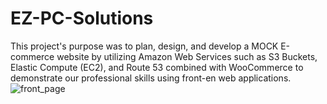 # EZ-PC-Solutions

This project's purpose was to plan, design, and develop a MOCK E-commerce website by utilizing Amazon Web Services such as S3 Buckets, Elastic Compute (EC2), and Route 53 combined with WooCommerce to demonstrate our professional skills using front-en web applications.
![front_page](https://github.com/user-attachments/assets/2e8b3674-30f9-475e-a54f-052bd5e7b54a)
